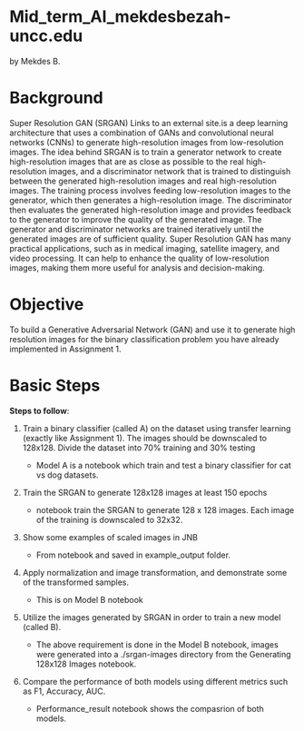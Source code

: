 # Mid_term_AI_mekdesbezah-uncc.edu
by Mekdes B.
# Background
Super Resolution GAN (SRGAN) Links to an external site.is a deep learning architecture that uses a combination of GANs and convolutional neural networks (CNNs) to generate high-resolution images from low-resolution images. The idea behind SRGAN is to train a generator network to create high-resolution images that are as close as possible to the real high-resolution images, and a discriminator network that is trained to distinguish between the generated high-resolution images and real high-resolution images. The training process involves feeding low-resolution images to the generator, which then generates a high-resolution image. The discriminator then evaluates the generated high-resolution image and provides feedback to the generator to improve the quality of the generated image. The generator and discriminator networks are trained iteratively until the generated images are of sufficient quality. Super Resolution GAN has many practical applications, such as in medical imaging, satellite imagery, and video processing. It can help to enhance the quality of low-resolution images, making them more useful for analysis and decision-making.
# Objective
To build a Generative Adversarial Network (GAN) and use it to generate high resolution images for the binary classification problem you have already implemented in Assignment 1.

# Basic Steps
**Steps to follow**: 
1. Train a binary classifier (called A) on the dataset using transfer learning (exactly like Assignment 1). The images should be downscaled to 128x128.
     Divide the dataset into 70% training and 30% testing
   - Model A is a notebook which train and test a binary classifier for cat vs dog datasets.
2. Train the SRGAN to generate 128x128 images at least 150 epochs
    
   - notebook train the SRGAN to generate 128 x 128 images. Each image of the training is downscaled to 32x32.
3. Show some examples of scaled images in JNB
   - From notebook and saved in example_output folder.
4. Apply normalization and image transformation, and demonstrate some of the transformed samples.
   - This is on Model B notebook
5. Utilize the images generated by SRGAN in order to train a new model (called B).
   - The above requirement is done in the Model B notebook, images were generated into a ./srgan-images directory from the Generating 128x128 Images notebook.
6. Compare the performance of both models using different metrics such as F1, Accuracy, AUC.
   - Performance_result notebook shows the compasrion of both models.
